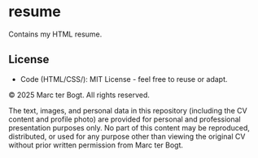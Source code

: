 # resume
Contains my HTML resume.

## License

- Code (HTML/CSS/): MIT License - feel free to reuse or adapt.

© 2025 Marc ter Bogt. All rights reserved.

The text, images, and personal data in this repository (including the CV content and profile photo) are provided for personal and professional presentation purposes only. 
No part of this content may be reproduced, distributed, or used for any purpose other than viewing the original CV without prior written permission from Marc ter Bogt.
